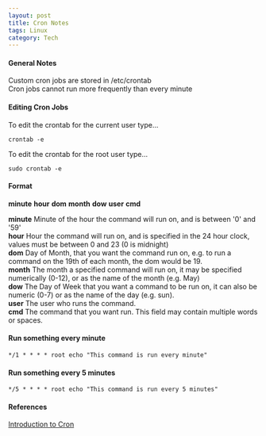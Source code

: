 ```yaml
---
layout: post
title: Cron Notes
tags: Linux
category: Tech
---
```

#### General Notes ####

Custom cron jobs are stored in /etc/crontab  
Cron jobs cannot run more frequently than every minute  

#### Editing Cron Jobs ####

To edit the crontab for the current user type...  

~~~
crontab -e
~~~

To edit the crontab for the root user type...  

~~~
sudo crontab -e
~~~

#### Format ####

**minute** **hour** **dom** **month** **dow** **user** **cmd**

**minute**	Minute of the hour the command will run on, and is between '0' and '59'  
**hour**	Hour the command will run on, and is specified in the 24 hour clock, values must be between 0 and 23 (0 is midnight)  
**dom**		Day of Month, that you want the command run on, e.g. to run a command on the 19th of each month, the dom would be 19.  
**month**	The month a specified command will run on, it may be specified numerically (0-12), or as the name of the month (e.g. May)  
**dow**		The Day of Week that you want a command to be run on, it can also be numeric (0-7) or as the name of the day (e.g. sun).  
**user**	The user who runs the command.  
**cmd**		The command that you want run. This field may contain multiple words or spaces.  

#### Run something every minute ####

~~~~
*/1 * * * * root echo "This command is run every minute"
~~~~

#### Run something every 5 minutes ####

~~~~
*/5 * * * * root echo "This command is run every 5 minutes"
~~~~


#### References ####

[Introduction to Cron](http://www.unixgeeks.org/security/newbie/unix/cron-1.html)  

